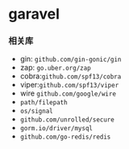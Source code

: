 # garavel

### 相关库
- gin: ```github.com/gin-gonic/gin```
- zap: ```go.uber.org/zap```
- cobra:```github.com/spf13/cobra```
- viper:```github.com/spf13/viper```
- wire ```github.com/google/wire```
- ```path/filepath```
- ```os/signal```
- ```github.com/unrolled/secure```
- ```gorm.io/driver/mysql```
- ```github.com/go-redis/redis```
